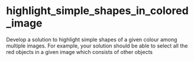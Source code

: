 # highlight_simple_shapes_in_colored_image

Develop a solution to highlight simple shapes of a given colour among
multiple images. For example, your solution should be able to select all the
red objects in a given image which consists of other objects